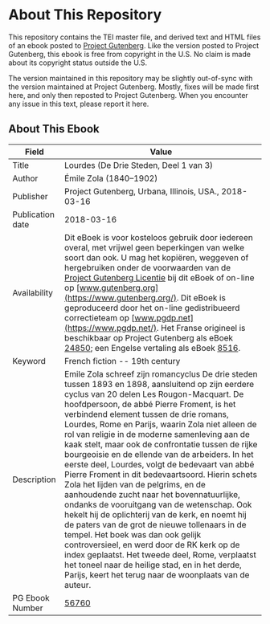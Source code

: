 # About This Repository

This repository contains the TEI master file, and derived text and HTML files of an ebook posted to [Project Gutenberg](https://www.gutenberg.org/). Like the version posted to Project Gutenberg, this ebook is free from copyright in the U.S. No claim is made about its copyright status outside the U.S.

The version maintained in this repository may be slightly out-of-sync with the version maintained at Project Gutenberg. Mostly, fixes will be made first here, and only then reposted to Project Gutenberg. When you encounter any issue in this text, please report it here.

## About This Ebook

| Field | Value |
| ----- | ----- |
| Title | Lourdes (De Drie Steden, Deel 1 van 3) |
| Author | Émile Zola (1840–1902) |
| Publisher | Project Gutenberg, Urbana, Illinois, USA., 2018-03-16 |
| Publication date | 2018-03-16 |
| Availability | Dit eBoek is voor kosteloos gebruik door iedereen overal, met vrijwel geen beperkingen van welke soort dan ook. U mag het kopiëren, weggeven of hergebruiken onder de voorwaarden van de [Project Gutenberg Licentie](https://www.gutenberg.org/license) bij dit eBoek of on-line op [www.gutenberg.org](https://www.gutenberg.org/). Dit eBoek is geproduceerd door het on-line gedistribueerd correctieteam op [www.pgdp.net](https://www.pgdp.net/). Het Franse origineel is beschikbaar op Project Gutenberg als eBoek [24850](https://www.gutenberg.org/ebooks/24850); een Engelse vertaling als eBoek [8516](https://www.gutenberg.org/ebooks/8516). |
| Keyword | French fiction -- 19th century |
| Description | Emile Zola schreef zijn romancyclus De drie steden tussen 1893 en 1898, aansluitend op zijn eerdere cyclus van 20 delen Les Rougon-Macquart. De hoofdpersoon, de abbé Pierre Froment, is het verbindend element tussen de drie romans, Lourdes, Rome en Parijs, waarin Zola niet alleen de rol van religie in de moderne samenleving aan de kaak stelt, maar ook de confrontatie tussen de rijke bourgeoisie en de ellende van de arbeiders. In het eerste deel, Lourdes, volgt de bedevaart van abbé Pierre Froment in dit bedevaartsoord. Hierin schets Zola het lijden van de pelgrims, en de aanhoudende zucht naar het bovennatuurlijke, ondanks de vooruitgang van de wetenschap. Ook hekelt hij de oplichterij van de kerk, en noemt hij de paters van de grot de nieuwe tollenaars in de tempel. Het boek was dan ook gelijk controversieel, en werd door de RK kerk op de index geplaatst. Het tweede deel, Rome, verplaatst het toneel naar de heilige stad, en in het derde, Parijs, keert het terug naar de woonplaats van de auteur. |
| PG Ebook Number | [56760](https://www.gutenberg.org/ebooks/56760) |
